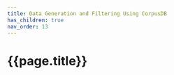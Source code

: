 ```yaml
---
title: Data Generation and Filtering Using CorpusDB
has_children: true
nav_order: 13
---
```


# {{page.title}}
